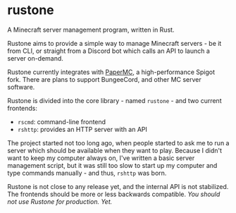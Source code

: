# rustone
A Minecraft server management program, written in Rust.

Rustone aims to provide a simple way to manage Minecraft servers - be it
from CLI, or straight from a Discord bot which calls an API to launch
a server on-demand.

Rustone currently integrates with [PaperMC](https://papermc.io), a high-performance Spigot fork.
There are plans to support BungeeCord, and other MC server software.

Rustone is divided into the core library - named `rustone` - and two current
frontends:
 - `rscmd`: command-line frontend
 - `rshttp`: provides an HTTP server with an API
 
The project started not too long ago, when people started to ask me to run
a server which should be available when they want to play. Because
I didn't want to keep my computer always on, I've written a basic server
management script, but it was still too slow to start up my computer and
type commands manually - and thus, `rshttp` was born.

Rustone is not close to any release yet, and the internal API is not stabilized.
The frontends should be more or less backwards compatible. *You should not use
Rustone for production. Yet.*

